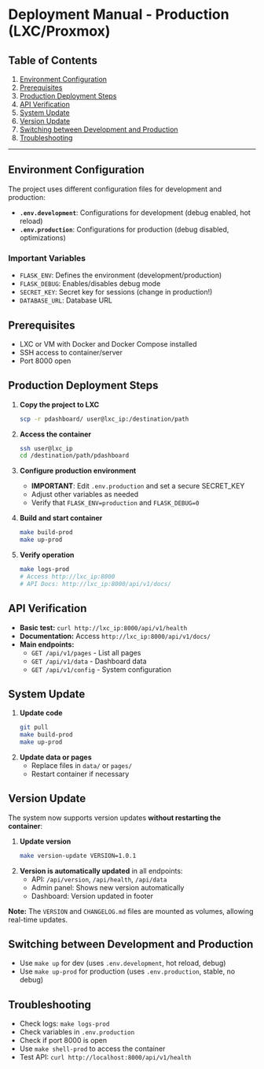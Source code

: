 # Deployment Manual - Production (LXC/Proxmox)

## Table of Contents
1. [Environment Configuration](#environment-configuration)
2. [Prerequisites](#prerequisites)
3. [Production Deployment Steps](#production-deployment-steps)
4. [API Verification](#api-verification)
5. [System Update](#system-update)
6. [Version Update](#version-update)
7. [Switching between Development and Production](#switching-between-development-and-production)
8. [Troubleshooting](#troubleshooting)

---

## Environment Configuration

The project uses different configuration files for development and production:

- **`.env.development`**: Configurations for development (debug enabled, hot reload)
- **`.env.production`**: Configurations for production (debug disabled, optimizations)

### Important Variables
- `FLASK_ENV`: Defines the environment (development/production)
- `FLASK_DEBUG`: Enables/disables debug mode
- `SECRET_KEY`: Secret key for sessions (change in production!)
- `DATABASE_URL`: Database URL

## Prerequisites
- LXC or VM with Docker and Docker Compose installed
- SSH access to container/server
- Port 8000 open

## Production Deployment Steps

1. **Copy the project to LXC**
   ```bash
   scp -r pdashboard/ user@lxc_ip:/destination/path
   ```
2. **Access the container**
   ```bash
   ssh user@lxc_ip
   cd /destination/path/pdashboard
   ```
3. **Configure production environment**
   - **IMPORTANT**: Edit `.env.production` and set a secure SECRET_KEY
   - Adjust other variables as needed
   - Verify that `FLASK_ENV=production` and `FLASK_DEBUG=0`

4. **Build and start container**
   ```bash
   make build-prod
   make up-prod
   ```
5. **Verify operation**
   ```bash
   make logs-prod
   # Access http://lxc_ip:8000
   # API Docs: http://lxc_ip:8000/api/v1/docs/
   ```

## API Verification
- **Basic test:** `curl http://lxc_ip:8000/api/v1/health`
- **Documentation:** Access `http://lxc_ip:8000/api/v1/docs/`
- **Main endpoints:**
  - `GET /api/v1/pages` - List all pages
  - `GET /api/v1/data` - Dashboard data
  - `GET /api/v1/config` - System configuration

## System Update

1. **Update code**
   ```bash
   git pull
   make build-prod
   make up-prod
   ```
2. **Update data or pages**
   - Replace files in `data/` or `pages/`
   - Restart container if necessary

## Version Update

The system now supports version updates **without restarting the container**:

1. **Update version**
   ```bash
   make version-update VERSION=1.0.1
   ```
2. **Version is automatically updated** in all endpoints:
   - API: `/api/version`, `/api/health`, `/api/data`
   - Admin panel: Shows new version automatically
   - Dashboard: Version updated in footer

**Note:** The `VERSION` and `CHANGELOG.md` files are mounted as volumes, allowing real-time updates.

## Switching between Development and Production
- Use `make up` for dev (uses `.env.development`, hot reload, debug)
- Use `make up-prod` for production (uses `.env.production`, stable, no debug)

## Troubleshooting
- Check logs: `make logs-prod`
- Check variables in `.env.production`
- Check if port 8000 is open
- Use `make shell-prod` to access the container
- Test API: `curl http://localhost:8000/api/v1/health` 